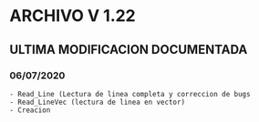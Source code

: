 # ARCHIVO V 1.22


## ULTIMA MODIFICACION DOCUMENTADA

###  06/07/2020

	- Read_Line (Lectura de linea completa y correccion de bugs
	- Read_LineVec (lectura de linea en vector)
	- Creacion
